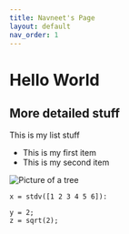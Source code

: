 ```yaml
---
title: Navneet's Page
layout: default
nav_order: 1
---
```



# Hello World

## More detailed stuff
This is my list stuff
- This is my first item
- This is my second item

![Picture of a tree](https://cdn.shopify.com/s/files/1/0326/7189/articles/mother-trees-blog_2000x.jpg?v=1617381126)

```x = stdv([1 2 3 4 5 6]):```

```
y = 2;
z = sqrt(2);
```
